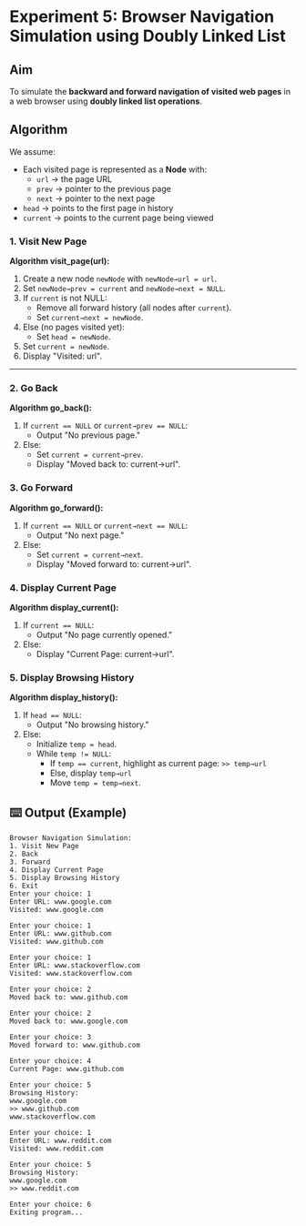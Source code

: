 # Experiment 5: Browser Navigation Simulation using Doubly Linked List

## Aim

To simulate the **backward and forward navigation of visited web pages** in a web browser using **doubly linked list operations**.

## Algorithm

We assume:

- Each visited page is represented as a **Node** with:
  - `url` → the page URL
  - `prev` → pointer to the previous page
  - `next` → pointer to the next page
- `head` → points to the first page in history
- `current` → points to the current page being viewed

### 1. Visit New Page

**Algorithm visit_page(url):**

1. Create a new node `newNode` with `newNode→url = url`.
2. Set `newNode→prev = current` and `newNode→next = NULL`.
3. If `current` is not NULL:
   - Remove all forward history (all nodes after `current`).
   - Set `current→next = newNode`.
4. Else (no pages visited yet):
   - Set `head = newNode`.
5. Set `current = newNode`.
6. Display "Visited: url".

---

### 2. Go Back

**Algorithm go_back():**

1. If `current == NULL` or `current→prev == NULL`:
   - Output "No previous page."
2. Else:
   - Set `current = current→prev`.
   - Display "Moved back to: current→url".

### 3. Go Forward

**Algorithm go_forward():**

1. If `current == NULL` or `current→next == NULL`:
   - Output "No next page."
2. Else:
   - Set `current = current→next`.
   - Display "Moved forward to: current→url".

### 4. Display Current Page

**Algorithm display_current():**

1. If `current == NULL`:
   - Output "No page currently opened."
2. Else:
   - Display "Current Page: current→url".

### 5. Display Browsing History

**Algorithm display_history():**

1. If `head == NULL`:
   - Output "No browsing history."
2. Else:
   - Initialize `temp = head`.
   - While `temp != NULL`:
     - If `temp == current`, highlight as current page: `>> temp→url`
     - Else, display `temp→url`
     - Move `temp = temp→next`.

## ⌨️ Output (Example)

```
Browser Navigation Simulation:
1. Visit New Page
2. Back
3. Forward
4. Display Current Page
5. Display Browsing History
6. Exit
Enter your choice: 1
Enter URL: www.google.com
Visited: www.google.com

Enter your choice: 1
Enter URL: www.github.com
Visited: www.github.com

Enter your choice: 1
Enter URL: www.stackoverflow.com
Visited: www.stackoverflow.com

Enter your choice: 2
Moved back to: www.github.com

Enter your choice: 2
Moved back to: www.google.com

Enter your choice: 3
Moved forward to: www.github.com

Enter your choice: 4
Current Page: www.github.com

Enter your choice: 5
Browsing History:
www.google.com
>> www.github.com
www.stackoverflow.com

Enter your choice: 1
Enter URL: www.reddit.com
Visited: www.reddit.com

Enter your choice: 5
Browsing History:
www.google.com
>> www.reddit.com

Enter your choice: 6
Exiting program...
```
